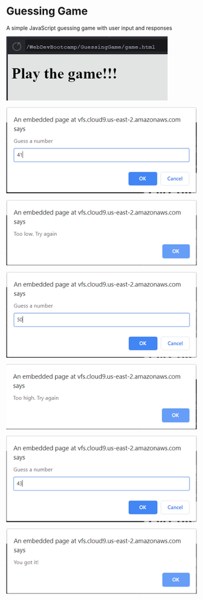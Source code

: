 # Guessing Game
A simple JavaScript guessing game with user input and responses

![](https://github.com/JasonHassold/WebDevBootcamp/blob/master/GuessingGame/Screenshots/Capture.PNG)

![](https://github.com/JasonHassold/WebDevBootcamp/blob/master/GuessingGame/Screenshots/41.PNG)

![](https://github.com/JasonHassold/WebDevBootcamp/blob/master/GuessingGame/Screenshots/toolow.PNG)

![](https://github.com/JasonHassold/WebDevBootcamp/blob/master/GuessingGame/Screenshots/50.PNG)

![](https://github.com/JasonHassold/WebDevBootcamp/blob/master/GuessingGame/Screenshots/toohigh.PNG)

![](https://github.com/JasonHassold/WebDevBootcamp/blob/master/GuessingGame/Screenshots/43.PNG)

![](https://github.com/JasonHassold/WebDevBootcamp/blob/master/GuessingGame/Screenshots/gotit.PNG)
